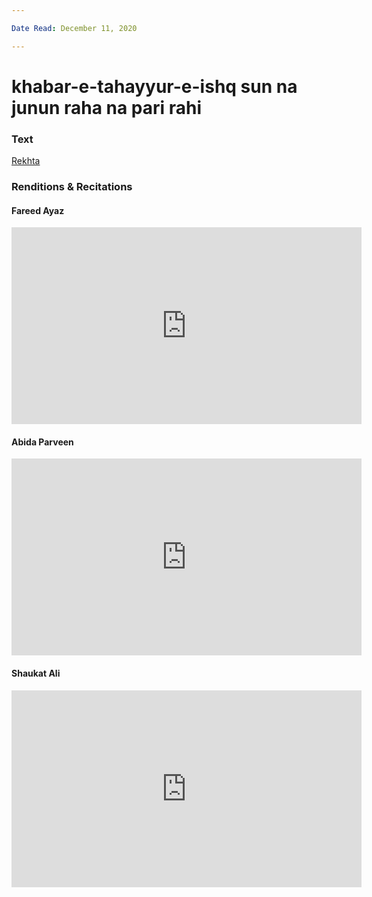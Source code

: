 ```yaml
---

Date Read: December 11, 2020

---
```


# khabar-e-tahayyur-e-ishq sun na junun raha na pari rahi

### Text
[Rekhta](https://www.rekhta.org/ghazals/khabar-e-tahayyur-e-ishq-sun-na-junuun-rahaa-na-parii-rahii-siraj-aurangabadi-ghazals?lang=ur)

### Renditions & Recitations

#### Fareed Ayaz

<iframe width="560" height="315" src="https://www.youtube.com/embed/Bb5XaLXZ2iM" title="YouTube video player" frameborder="0" allow="accelerometer; autoplay; clipboard-write; encrypted-media; gyroscope; picture-in-picture" allowfullscreen></iframe>

#### Abida Parveen

<iframe width="560" height="315" src="https://www.youtube.com/embed/bqmgQRjaiOc" title="YouTube video player" frameborder="0" allow="accelerometer; autoplay; clipboard-write; encrypted-media; gyroscope; picture-in-picture" allowfullscreen></iframe>

#### Shaukat Ali

<iframe width="560" height="315" src="https://www.youtube.com/embed/Bb5XaLXZ2iM" title="YouTube video player" frameborder="0" allow="accelerometer; autoplay; clipboard-write; encrypted-media; gyroscope; picture-in-picture" allowfullscreen></iframe>

